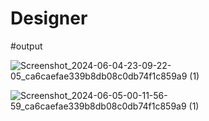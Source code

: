 # Designer

#output


![Screenshot_2024-06-04-23-09-22-05_ca6caefae339b8db08c0db74f1c859a9 (1)](https://github.com/user-attachments/assets/7682b4b2-5860-4400-8eec-e733bb06bd0d)




![Screenshot_2024-06-05-00-11-56-59_ca6caefae339b8db08c0db74f1c859a9 (1)](https://github.com/user-attachments/assets/3444ba24-af2c-48d9-853a-ab5e2f171b0a)
